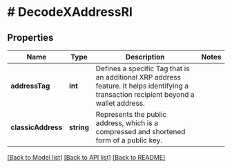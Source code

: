 # # DecodeXAddressRI

## Properties

Name | Type | Description | Notes
------------ | ------------- | ------------- | -------------
**addressTag** | **int** | Defines a specific Tag that is an additional XRP address feature. It helps identifying a transaction recipient beyond a wallet address. |
**classicAddress** | **string** | Represents the public address, which is a compressed and shortened form of a public key. |

[[Back to Model list]](../../README.md#models) [[Back to API list]](../../README.md#endpoints) [[Back to README]](../../README.md)
